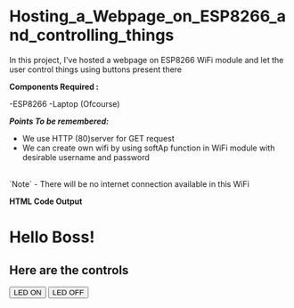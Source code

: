 # Hosting_a_Webpage_on_ESP8266_and_controlling_things
In this project, I've hosted a webpage on ESP8266 WiFi module and let the user control things using buttons present there


<p><b> Components Required : </b></p>
-ESP8266
-Laptop (Ofcourse)

<p><b><i>Points To be remembered: </i></b></p> 

- We use HTTP (80)server for GET request
- We can create own wifi by using softAp function in WiFi module with desirable username and password
<br>
  `Note` -  There will be no internet connection available in this WiFi
  
<b>HTML Code Output</b>

<!DOCTYPE HTML>
<html>
 <h1>Hello Boss!</h1>
 <h2>Here are the controls</h2>
  <a href=\"/ledon\"\"><button>LED  ON</button></a> 
  <a href=\"/ledoff\"\"><button>LED  OFF</button></a>  
</html>
